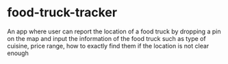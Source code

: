 # food-truck-tracker
An app where user can report the location of a food truck by dropping a pin on the map and input the information of the food truck such as type of cuisine, price range, how to exactly find them if the location is not clear enough
